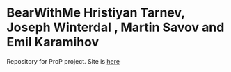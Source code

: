 # BearWithMe Hristiyan Tarnev, Joseph Winterdal , Martin Savov and Emil Karamihov
Repository for ProP project.
Site is [here](http://i358717.iris.fhict.nl)